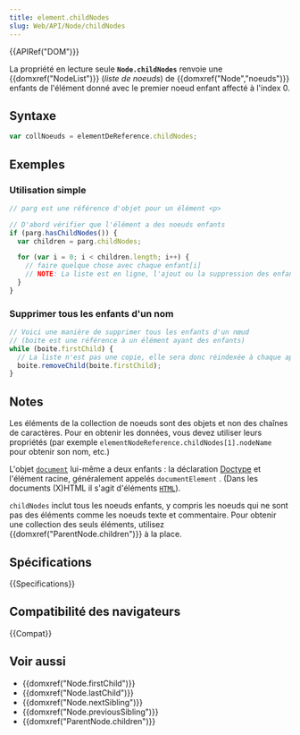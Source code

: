 ```yaml
---
title: element.childNodes
slug: Web/API/Node/childNodes
---
```


{{APIRef("DOM")}}

La propriété en lecture seule **`Node.childNodes`** renvoie une {{domxref("NodeList")}} (_liste de noeuds_) de {{domxref("Node","noeuds")}} enfants de l'élément donné avec le premier noeud enfant affecté à l'index 0.

## Syntaxe

```js
var collNoeuds = elementDeReference.childNodes;
```

## Exemples

### Utilisation simple

```js
// parg est une référence d'objet pour un élément <p>

// D'abord vérifier que l'élément a des noeuds enfants
if (parg.hasChildNodes()) {
  var children = parg.childNodes;

  for (var i = 0; i < children.length; i++) {
    // faire quelque chose avec chaque enfant[i]
    // NOTE: La liste est en ligne, l'ajout ou la suppression des enfants changera la liste
  }
}
```

### Supprimer tous les enfants d'un nom

```js
// Voici une manière de supprimer tous les enfants d'un nœud
// (boite est une référence à un élément ayant des enfants)
while (boite.firstChild) {
  // La liste n'est pas une copie, elle sera donc réindexée à chaque appel
  boite.removeChild(boite.firstChild);
}
```

## Notes

Les éléments de la collection de noeuds sont des objets et non des chaînes de caractères. Pour en obtenir les données, vous devez utiliser leurs propriétés (par exemple `elementNodeReference.childNodes[1].nodeName` pour obtenir son nom, etc.)

L'objet [`document`](/fr/DOM/document) lui-même a deux enfants&nbsp;: la déclaration [Doctype](/fr/DOM/document.doctype) et l'élément racine, généralement appelés `documentElement` . (Dans les documents (X)HTML il s'agit d'éléments [`HTML`](/fr/HTML/Element/html)).

`childNodes` inclut tous les noeuds enfants, y compris les noeuds qui ne sont pas des éléments comme les noeuds texte et commentaire. Pour obtenir une collection des seuls éléments, utilisez {{domxref("ParentNode.children")}} à la place.

## Spécifications

{{Specifications}}

## Compatibilité des navigateurs

{{Compat}}

## Voir aussi

- {{domxref("Node.firstChild")}}
- {{domxref("Node.lastChild")}}
- {{domxref("Node.nextSibling")}}
- {{domxref("Node.previousSibling")}}
- {{domxref("ParentNode.children")}}
